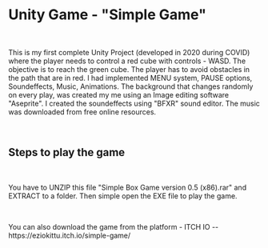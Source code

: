 <h1><b>Unity Game - "Simple Game"</b></h1>
<br>
<p>This is my first complete Unity Project (developed in 2020 during COVID) where the player needs to control a red cube with controls - WASD. The objective is to reach the green cube. The player has to avoid obstacles in the path that are in red. I had implemented MENU system, PAUSE options, Soundeffects, Music, Animations. The background that changes randomly on every play, was created my me using an Image editing software "Aseprite". I created the soundeffects using "BFXR" sound editor. The music was downloaded from free online resources.</p>
<br>
<h2><b>Steps to play the game</b></h2>
<br>
<p>You have to UNZIP this file "Simple Box Game version 0.5 (x86).rar" and EXTRACT to a folder. Then simple open the EXE file to play the game.</p>
<br>
<p>You can also download the game from the platform - ITCH IO -- https://eziokittu.itch.io/simple-game/ </p>
